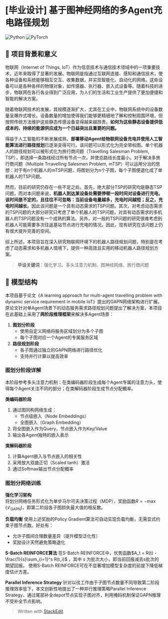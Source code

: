 # [毕业设计] 基于图神经网络的多Agent充电路径规划

![Python](https://img.shields.io/badge/Python-3.8%2B-blue)
![PyTorch](https://img.shields.io/badge/PyTorch-1.10%2B-orange)

## 📌 项目背景和意义

物联网（Internet of Things, IoT）作为信息技术与通信技术领域中的一项重要技术，近年来取得了显著的发展。物联网是指通过互联网连接、感知和通信技术，使各种设备和系统能够相互交互、收集数据，并实现智能化、自动化的网络。这些设备可以是各种各样的物理对象，如传感器、执行器、嵌入式设备等。随着科技的进步，物联网在各行各业得到广泛应用，为人们的生活和工业生产提供了更加便捷和智能的解决方案。

随着物联网技术的发展，其规模逐渐扩大，尤其在工业中，物联网系统中的设备数量呈爆炸式增长。设备数量的增加使得我们能够更精细地了解和控制周围环境，但按照传统方法维护这些静态传感设备变得越来越昂贵。**如何为这些静态设备提供低成本的、持续的能源供应成为一个日益突出且重要的问题。**

得益于人工智能的不断发展成熟，**部署移动Agent给物联网设备充电并使用人工智能算法进行路径规划**已逐渐变得可行。该问题可以形式化为完全带权图。单个机器人的路径规划可以被形式化为旅行商问题（Travelling Salesman Problem, TSP），即选择一条路线经过所有节点一次，并使总路线长度最小。对于解决多旅行商问题（Multiple Trravelling Salesmen Problem, mTSP）可以运用分治的思想：对于有n个机器人的mTSP问题，将图划分为n个子图，每个子图便退化成了单机器人的TSP问题。

然而，目前的研究仍存在一些不足之处。首先，绝大部分TSP的研究均是静态TSP问题，而对本问题来说，**机器人到达某设备处需要停顿一段时间对设备进行充电，该时间是不定的，且往往不可忽略：当前设备电量越多，充电时间越短；反之，充电时间越长**。因此该问题是一个具有动态需求的TSP问题。其次，对考虑动态需求的TSP问题的大部分研究只考虑了单个机器人的TSP问题，对具有动态需求的多机器人的TSP问题没有一个成熟的算法。另外，对一般的TSP问题的研究很难考虑到机器人可能需要多次往返基站节点进行充电的情况。因此，现有研究在该问题上仍有很大提升完善的空间。

综上所述，本项目旨在深入研究物联网环境下的机器人路径规划问题，特别是在考虑了动态需求和多机器人情境下，提供一种高效且实用的移动机器人路径规划方案。

> **毕设关键词**：强化学习、多头注意力机制、图神经网络、旅行商问题

## 🚀 模型结构
本项目基于论文《A learning approach for multi-agent travelling problem with dynamic service requirement in mobile IoT》提出的GAPN网络架构进行扩展。原论文针对单Agent场景下的动态服务需求路径规划问题提出了解决方案，本项目在此基础上采用了**两阶段推理框架**来解决多Agent场景：
1. **图划分阶段**  
   - 使用自定义网络将服务区域划分为多个子图
   - 每个子图对应一个Agent的专属服务区域
2. **路径规划阶段**  
   - 各子图通过独立的GAPN网络进行路径优化
   - 支持并行计算以提高效率

### 图划分阶段详解
本阶段参考多头注意力机制：在类编码器阶段生成每个Agent专属的注意力头，使得每个Agent关注不同的部分；在类解码器阶段生成节点分配概率。

**类编码器阶段**  
1. 通过图同构网络生成：
   - 节点级嵌入（Node Embeddings）
   - 全图嵌入（Graph Embedding）
2. 将全图嵌入作为Query，节点嵌入作为Key/Value
3. 输出各Agent独特的嵌入表示

**类解码器阶段**  
1. 计算Agent嵌入与节点嵌入的相关性
2. 采用放大双曲正切（Scaled tanh）激活
3. 通过Softmax输出节点分配概率

### 图划分网络训练
**强化学习架构**  
将划分网络任务形式化为单步马尔可夫决策过程（MDP），奖励函数$R = -\max(\mathcal{L}_{\text{GAPN}})$，即第二阶段各子图损失最大值的相反数。


**负载均衡**
使用上述奖励的Policy Gradient算法可自动实现负载均衡，无需显式约束子图节点数。好处有：
 -  允许子图间合理数量差异（提升模型泛化性）
 -   奖励设计天然避免策略退化


**S-Batch REINFORCE算法**
在S-Batch REINFORCE中，优势函数$A_t = R(t) - \frac{1}{s}\sum_{i=1}^s R(t_i)$ ，其中 $s$ 为批次大小，即当前回报减去s批次的期望回报。 使用S-Batch REINFORCE可在不显著增加模型复杂度的前提下降低梯度估计方差。


**Parallel Inference Strategy**
针对以往工作由于子图节点数量不同导致第二阶段推理效率低下，本文创新性地提出了一种并行推理策略Parallel Inference Strategy，通过尾部补全depot节点实现子图对齐，利用掩码机制保证GAPN推理不受补全节点影响。




> Written with [StackEdit](https://stackedit.io/).
